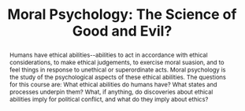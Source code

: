 ---
title: "Moral Psychology: The Science of Good and Evil?"
url: "https://moral-psychology.butterfill.com/"
authors: Stephen A. Butterfill
year: 2025-26
term: Spring
place: University of Warwick, UK
abstract: |
  Humans have ethical abilities--abilities to act in accordance with ethical considerations, to make ethical judgements, to exercise moral suasion, and to feel things in response to unethical or superordinate acts. Moral psychology is the study of the psychological aspects of these ethical abilities. The questions for this course are: What ethical abilities do humans have? What states and processes underpin them? What, if anything, do discoveries about ethical abilities imply for political conflict, and what do they imply about ethics?
featured: true
---
